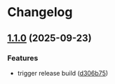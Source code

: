 # Changelog

## [1.1.0](https://github.com/dohji/tinkerpad/compare/v1.0.0...v1.1.0) (2025-09-23)


### Features

* trigger release build ([d306b75](https://github.com/dohji/tinkerpad/commit/d306b7503b98af851d80a0b4e7ac6d2108b52e14))
